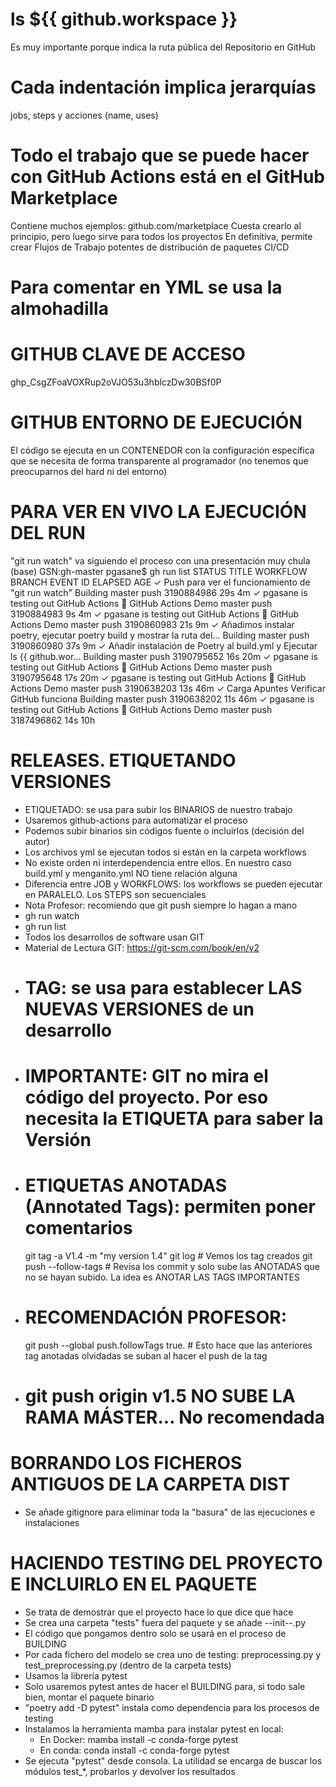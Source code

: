 # ls ${{ github.workspace }}
Es muy importante porque indica la ruta pública del Repositorio en GitHub

# Cada indentación implica jerarquías
jobs, steps y acciones (name, uses)

# Todo el trabajo que se puede hacer con GitHub Actions está en el GitHub Marketplace
Contiene muchos ejemplos: github.com/marketplace
Cuesta crearlo al principio, pero luego sirve para todos los proyectos
En definitiva, permite crear Flujos de Trabajo potentes de distribución de paquetes CI/CD 

# Para comentar en YML se usa la almohadilla

# GITHUB CLAVE DE ACCESO
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

# GITHUB ENTORNO DE EJECUCIÓN
El código se ejecuta en un CONTENEDOR con la configuración específica que se necesita de forma transparente al programador (no tenemos que preocuparnos del hard ni del entorno)

# PARA VER EN VIVO LA EJECUCIÓN DEL RUN
"git run watch" va siguiendo el proceso con una presentación muy chula
(base) GSN:gh-master pgasane$ gh run list
STATUS  TITLE                                                                   WORKFLOW             BRANCH  EVENT  ID          ELAPSED  AGE
✓       Push para ver el funcionamiento de "git run watch"                      Building             master  push   3190884986  29s      4m
✓       pgasane is testing out GitHub Actions 🚀                                GitHub Actions Demo  master  push   3190884983  9s       4m
✓       pgasane is testing out GitHub Actions 🚀                                GitHub Actions Demo  master  push   3190860983  21s      9m
✓       Añadimos instalar poetry, ejecutar poetry build y mostrar la ruta del…  Building             master  push   3190860980  37s      9m
✓       Añadir instalación de Poetry al build.yml y Ejecutar ls {{ github.wor…  Building             master  push   3190795652  16s      20m
✓       pgasane is testing out GitHub Actions 🚀                                GitHub Actions Demo  master  push   3190795648  17s      20m
✓       pgasane is testing out GitHub Actions 🚀                                GitHub Actions Demo  master  push   3190638203  13s      46m
✓       Carga Apuntes Verificar GitHub funciona                                 Building             master  push   3190638202  11s      46m
✓       pgasane is testing out GitHub Actions 🚀                                GitHub Actions Demo  master  push   3187496862  14s      10h

# RELEASES. ETIQUETANDO VERSIONES
- ETIQUETADO: se usa para subir los BINARIOS de nuestro trabajo
- Usaremos github-actions para automatizar el proceso
- Podemos subir binarios sin códigos fuente o incluirlos (decisión del autor)
- Los archivos yml se ejecutan todos si están en la carpeta workflows
- No existe orden ni interdependencia entre ellos. En nuestro caso build.yml y menganito.yml NO tiene relación alguna
- Diferencia entre JOB y WORKFLOWS: los workflows se pueden ejecutar en PARALELO. Los STEPS son secuenciales
- Nota Profesor: recomiendo que git push siempre lo hagan a mano
- gh run watch
- gh run list
- Todos los desarrollos de software usan GIT
- Material de Lectura GIT: https://git-scm.com/book/en/v2
- # TAG: se usa para establecer LAS NUEVAS VERSIONES de un desarrollo
- # IMPORTANTE: GIT no mira el código del proyecto. Por eso necesita la ETIQUETA para saber la Versión
- # ETIQUETAS ANOTADAS (Annotated Tags): permiten poner comentarios
    git tag -a V1.4 -m "my version 1.4"
    git log # Vemos los tag creados
    git push --follow-tags  # Revisa los commit y solo sube las ANOTADAS que no se hayan subido. La idea es ANOTAR LAS TAGS IMPORTANTES
- # RECOMENDACIÓN PROFESOR: 
    git push --global push.followTags true. # Esto hace que las anteriores tag anotadas olvidadas se suban al hacer el push de la tag
- # git push origin v1.5 NO SUBE LA RAMA MÁSTER... No recomendada

# BORRANDO LOS FICHEROS ANTIGUOS DE LA CARPETA DIST
- Se añade gitignore para eliminar toda la "basura" de las ejecuciones e instalaciones

# HACIENDO TESTING DEL PROYECTO E INCLUIRLO EN EL PAQUETE
- Se trata de demostrar que el proyecto hace lo que dice que hace
- Se crea una carpeta "tests" fuera del paquete y se añade --init--.py
- El código que pongamos dentro solo se usará en el proceso de BUILDING
- Por cada fichero del modelo se crea uno de testing: preprocessing.py y test_preprocessing.py (dentro de la carpeta tests)
- Usamos la librería pytest
- Solo usaremos pytest antes de hacer el BUILDING para, si todo sale bien, montar el paquete binario
- "poetry add -D pytest" instala como dependencia para los procesos de testing
- Instalamos la herramienta mamba para instalar pytest en local:
    - En Docker: mamba install -c conda-forge pytest
    - En conda: conda install -c conda-forge pytest
- Se ejecuta "pytest" desde consola. La utilidad se encarga de buscar los módulos test_*, probarlos y devolver los resultados










